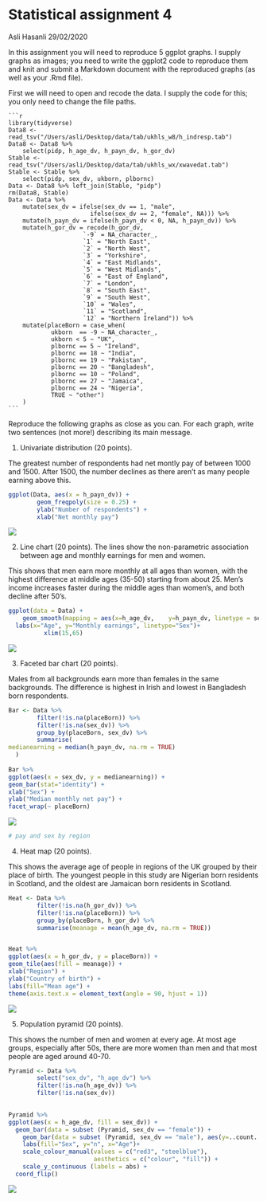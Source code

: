 Statistical assignment 4
================
Asli Hasanli
29/02/2020

In this assignment you will need to reproduce 5 ggplot graphs. I supply
graphs as images; you need to write the ggplot2 code to reproduce them
and knit and submit a Markdown document with the reproduced graphs (as
well as your .Rmd file).

First we will need to open and recode the data. I supply the code for
this; you only need to change the file paths.

    ```r
    library(tidyverse)
    Data8 <- read_tsv("/Users/asli/Desktop/data/tab/ukhls_w8/h_indresp.tab")
    Data8 <- Data8 %>%
        select(pidp, h_age_dv, h_payn_dv, h_gor_dv)
    Stable <- read_tsv("/Users/asli/Desktop/data/tab/ukhls_wx/xwavedat.tab")
    Stable <- Stable %>%
        select(pidp, sex_dv, ukborn, plbornc)
    Data <- Data8 %>% left_join(Stable, "pidp")
    rm(Data8, Stable)
    Data <- Data %>%
        mutate(sex_dv = ifelse(sex_dv == 1, "male",
                           ifelse(sex_dv == 2, "female", NA))) %>%
        mutate(h_payn_dv = ifelse(h_payn_dv < 0, NA, h_payn_dv)) %>%
        mutate(h_gor_dv = recode(h_gor_dv,
                         `-9` = NA_character_,
                         `1` = "North East",
                         `2` = "North West",
                         `3` = "Yorkshire",
                         `4` = "East Midlands",
                         `5` = "West Midlands",
                         `6` = "East of England",
                         `7` = "London",
                         `8` = "South East",
                         `9` = "South West",
                         `10` = "Wales",
                         `11` = "Scotland",
                         `12` = "Northern Ireland")) %>%
        mutate(placeBorn = case_when(
                ukborn  == -9 ~ NA_character_,
                ukborn < 5 ~ "UK",
                plbornc == 5 ~ "Ireland",
                plbornc == 18 ~ "India",
                plbornc == 19 ~ "Pakistan",
                plbornc == 20 ~ "Bangladesh",
                plbornc == 10 ~ "Poland",
                plbornc == 27 ~ "Jamaica",
                plbornc == 24 ~ "Nigeria",
                TRUE ~ "other")
        )
    ```

Reproduce the following graphs as close as you can. For each graph,
write two sentences (not more\!) describing its main message.

1.  Univariate distribution (20 points).

The greatest number of respondents had net montly pay of between 1000
and 1500. After 1500, the number declines as there aren’t as many people
earning above this.

``` r
ggplot(Data, aes(x = h_payn_dv)) +
        geom_freqpoly(size = 0.25) + 
        ylab("Number of respondents") + 
        xlab("Net monthly pay")
```

![](assignment4_files/figure-gfm/unnamed-chunk-2-1.png)<!-- -->

2.  Line chart (20 points). The lines show the non-parametric
    association between age and monthly earnings for men and women.

This shows that men earn more monthly at all ages than women, with the
highest difference at middle ages (35-50) starting from about 25. Men’s
income increases faster during the middle ages than women’s, and both
decline after 50’s.

``` r
ggplot(data = Data) + 
    geom_smooth(mapping = aes(x=h_age_dv,    y=h_payn_dv, linetype = sex_dv), color="black", size = 0.75)+
  labs(x="Age", y="Monthly earnings", linetype="Sex")+
          xlim(15,65)
```

![](assignment4_files/figure-gfm/unnamed-chunk-3-1.png)<!-- -->

3.  Faceted bar chart (20 points).

Males from all backgrounds earn more than females in the same
backgrounds. The difference is highest in Irish and lowest in Bangladesh
born respondents.

``` r
Bar <- Data %>%
        filter(!is.na(placeBorn)) %>%
        filter(!is.na(sex_dv)) %>%
        group_by(placeBorn, sex_dv) %>%
        summarise(
medianearning = median(h_payn_dv, na.rm = TRUE)
  )  
    
Bar %>%
ggplot(aes(x = sex_dv, y = medianearning)) +
geom_bar(stat="identity") +
xlab("Sex") +
ylab("Median monthly net pay") +
facet_wrap(~ placeBorn)
```

![](assignment4_files/figure-gfm/unnamed-chunk-4-1.png)<!-- -->

``` r
# pay and sex by region
```

4.  Heat map (20 points).

This shows the average age of people in regions of the UK grouped by
their place of birth. The youngest people in this study are Nigerian
born residents in Scotland, and the oldest are Jamaican born residents
in Scotland.

``` r
Heat <- Data %>%
        filter(!is.na(h_gor_dv)) %>%
        filter(!is.na(placeBorn)) %>%
        group_by(placeBorn, h_gor_dv) %>%
        summarise(meanage = mean(h_age_dv, na.rm = TRUE))  


Heat %>%
ggplot(aes(x = h_gor_dv, y = placeBorn)) + 
geom_tile(aes(fill = meanage)) + 
xlab("Region") +
ylab("Country of birth") +
labs(fill="Mean age") + 
theme(axis.text.x = element_text(angle = 90, hjust = 1))
```

![](assignment4_files/figure-gfm/unnamed-chunk-5-1.png)<!-- -->

5.  Population pyramid (20 points).

This shows the number of men and women at every age. At most age groups,
especially after 50s, there are more women than men and that most people
are aged around 40-70.

``` r
Pyramid <- Data %>%
        select("sex_dv", "h_age_dv") %>%
        filter(!is.na(h_age_dv)) %>%
        filter(!is.na(sex_dv)) 
    

Pyramid %>%    
ggplot(aes(x = h_age_dv, fill = sex_dv)) + 
  geom_bar(data = subset (Pyramid, sex_dv == "female")) +
    geom_bar(data = subset (Pyramid, sex_dv == "male"), aes(y=..count..*(-1))) +
    labs(fill="Sex", y="n", x="Age")+
    scale_colour_manual(values = c("red3", "steelblue"),
                        aesthetics = c("colour", "fill")) +
    scale_y_continuous (labels = abs) +
  coord_flip()
```

![](assignment4_files/figure-gfm/unnamed-chunk-6-1.png)<!-- -->
